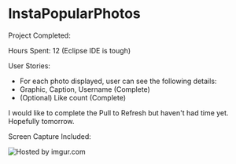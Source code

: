InstaPopularPhotos
==================

Project Completed:

Hours Spent: 12 (Eclipse IDE is tough)

User Stories:
  - For each photo displayed, user can see the following details:
  - Graphic, Caption, Username (Complete)
  - (Optional) Like count (Complete)
  
I would like to complete the Pull to Refresh but haven't had time yet. Hopefully tomorrow.

Screen Capture Included:

<img src="http://i.imgur.com/LL4E6uF.gif" title="Hosted by imgur.com" />
